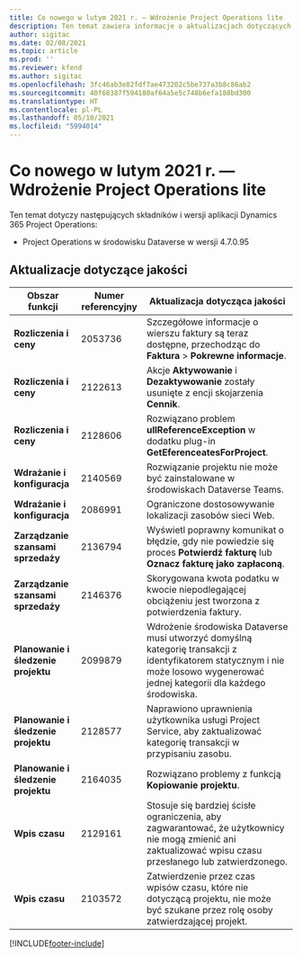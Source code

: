 ```yaml
---
title: Co nowego w lutym 2021 r. — Wdrożenie Project Operations lite
description: Ten temat zawiera informacje o aktualizacjach dotyczących jakości dostępnych w uproszczonym wdrożeniu Project Operations z lutego 2021 r..
author: sigitac
ms.date: 02/08/2021
ms.topic: article
ms.prod: ''
ms.reviewer: kfend
ms.author: sigitac
ms.openlocfilehash: 3fc46ab3e82fdf7ae473202c5be737a3b8c86ab2
ms.sourcegitcommit: 40f68387f594180af64a5e5c748b6efa188bd300
ms.translationtype: HT
ms.contentlocale: pl-PL
ms.lasthandoff: 05/10/2021
ms.locfileid: "5994014"
---
```

# <a name="whats-new-february-2021---project-operations-lite-deployment"></a>Co nowego w lutym 2021 r. — Wdrożenie Project Operations lite

Ten temat dotyczy następujących składników i wersji aplikacji Dynamics 365 Project Operations:

  - Project Operations w środowisku Dataverse w wersji 4.7.0.95

## <a name="quality-updates"></a>Aktualizacje dotyczące jakości

| **Obszar funkcji** | **Numer referencyjny** | **Aktualizacja dotycząca jakości** |
| --- | --- | --- |
| **Rozliczenia i ceny** | 2053736 | Szczegółowe informacje o wierszu faktury są teraz dostępne, przechodząc do **Faktura** > **Pokrewne informacje**. |
| **Rozliczenia i ceny** | 2122613 | Akcje **Aktywowanie** i **Dezaktywowanie** zostały usunięte z encji skojarzenia **Cennik**. |
| **Rozliczenia i ceny** | 2128606 | Rozwiązano problem **ullReferenceException** w dodatku plug-in **GetEferenceatesForProject**. |
| **Wdrażanie i konfiguracja** | 2140569 | Rozwiązanie projektu nie może być zainstalowane w środowiskach Dataverse Teams. |
| **Wdrażanie i konfiguracja** | 2086991 | Ograniczone dostosowywanie lokalizacji zasobów sieci Web. |
| **Zarządzanie szansami sprzedaży** | 2136794 | Wyświetl poprawny komunikat o błędzie, gdy nie powiedzie się proces **Potwierdź fakturę** lub **Oznacz fakturę jako zapłaconą**. |
| **Zarządzanie szansami sprzedaży** | 2146376 | Skorygowana kwota podatku w kwocie niepodlegającej obciążeniu jest tworzona z potwierdzenia faktury. |
| **Planowanie i śledzenie projektu** | 2099879 | Wdrożenie środowiska Dataverse musi utworzyć domyślną kategorię transakcji z identyfikatorem statycznym i nie może losowo wygenerować jednej kategorii dla każdego środowiska. |
| **Planowanie i śledzenie projektu** | 2128577 | Naprawiono uprawnienia użytkownika usługi Project Service, aby zaktualizować kategorię transakcji w przypisaniu zasobu. |
| **Planowanie i śledzenie projektu** | 2164035 | Rozwiązano problemy z funkcją **Kopiowanie projektu**. |
| **Wpis czasu** | 2129161 | Stosuje się bardziej ścisłe ograniczenia, aby zagwarantować, że użytkownicy nie mogą zmienić ani zaktualizować wpisu czasu przesłanego lub zatwierdzonego. |
| **Wpis czasu** | 2103572 | Zatwierdzenie przez czas wpisów czasu, które nie dotyczącą projektu, nie może być szukane przez rolę osoby zatwierdzającej projekt. |


[!INCLUDE[footer-include](../../includes/footer-banner.md)]